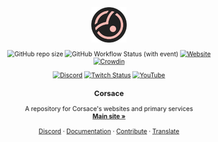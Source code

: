 <div align="center">
  <a href="https://github.com/Corsace/Corsace">
    <img src="Assets/img/corsace-docs.svg" alt="Logo" width="80" height="80">
  </a>

  ![GitHub repo size](https://img.shields.io/github/repo-size/Corsace/Corsace) ![GitHub Workflow Status (with event)](https://img.shields.io/github/actions/workflow/status/Corsace/Corsace/pack.yml) [![Website](https://img.shields.io/website?url=https%3A%2F%2Fcorsace.io)](https://corsace.io) [![Crowdin](https://badges.crowdin.net/corsace/localized.svg)](https://crowdin.com/project/corsace)
  
  [![Discord](https://img.shields.io/discord/461569547145838596?logo=discord&logoColor=white&label=discord)](https://discord.gg/Z6vEMsr) [![Twitch Status](https://img.shields.io/twitch/status/corsace?logo=twitch&logoColor=white)](https://www.twitch.tv/corsace) [![YouTube](https://img.shields.io/youtube/channel/subscribers/UCSbls6Oeewieon_lWjW3-sQ?style=flat&logo=youtube&logoColor=white&label=youtube)](https://youtube.com/corsace)

<h3 align="center">Corsace</h3>

  <p align="center">
    A repository for Corsace's websites and primary services
    <br />
    <a href="https://corsace.io"><strong>Main site »</strong></a>
    <br />
    <br />
    <a href="https://discord.gg/Z6vEMsr">Discord</a>
    ·
    <a href="https://docs.corsace.io">Documentation</a>
    ·
    <a href="https://docs.corsace.io/en/development">Contribute</a>
    ·
    <a href="https://translate.corsace.io">Translate</a>
  </p>
</div>